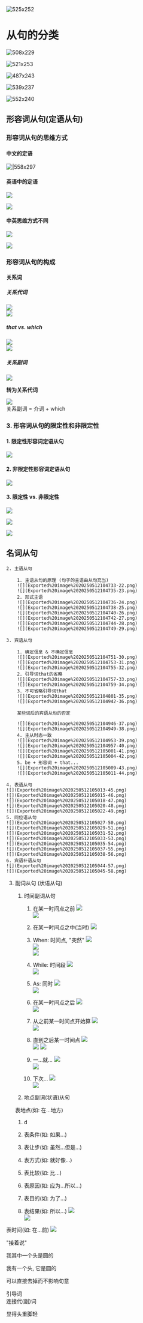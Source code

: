 ![525x252](Exported%20image%2020250512104637-0.png)

# 从句的分类

![508x229](Exported%20image%2020250512104642-1.png)   

![521x253](Exported%20image%2020250512104644-2.png)  

![487x243](Exported%20image%2020250512104646-3.png)  

![539x237](Exported%20image%2020250512104648-4.png)  

![552x240](Exported%20image%2020250512104650-5.png)


## 形容词从句(定语从句)
    
### 形容词从句的思维方式
        
#### 中文的定语
![|558x297](Exported%20image%2020250512104652-6.png)
          
#### 英语中的定语
![](Exported%20image%2020250512104654-7.png)  

![](Exported%20image%2020250512104700-8.png)
        
#### 中英思维方式不同
![](Exported%20image%2020250512104702-9.png)  

![](Exported%20image%2020250512104704-10.png)  



### 形容词从句的构成
        
#### 关系词
            
##### 关系代词
![](Exported%20image%2020250512104706-11.png)  
![](Exported%20image%2020250512104709-12.png)
            
##### that vs. which
![](Exported%20image%2020250512104710-13.png)  
![](Exported%20image%2020250512104712-14.png)  
            
##### 关系副词
![](Exported%20image%2020250512104717-15.png)
            
**转为关系代词**
            
![](Exported%20image%2020250512104719-16.png)  
关系副词 = 介词 + which
              
            
### 3. 形容词从句的限定性和非限定性
        
#### 1. 限定性形容词定语从句
![](Exported%20image%2020250512104721-17.png)  
#### 2. 非限定性形容词定语从句
![](Exported%20image%2020250512104722-18.png)  
#### 3. 限定性 vs. 非限定性
![](Exported%20image%2020250512104725-19.png)  

![](Exported%20image%2020250512104726-20.png)  

![](Exported%20image%2020250512104728-21.png)

      
    
## 名词从句
    
      
    2. 主语从句
        
        1. 主语从句的原理 (句子的主语由从句充当)
        ![](Exported%20image%2020250512104733-22.png)  
        ![](Exported%20image%2020250512104735-23.png)  
        2. 形式主语
        ![](Exported%20image%2020250512104736-24.png)  
        ![](Exported%20image%2020250512104738-25.png)  
        ![](Exported%20image%2020250512104740-26.png)  
        ![](Exported%20image%2020250512104742-27.png)  
        ![](Exported%20image%2020250512104744-28.png)  
        ![](Exported%20image%2020250512104749-29.png)  
        
    3. 宾语从句
        
        1. 确定信息 & 不确定信息
        ![](Exported%20image%2020250512104751-30.png)  
        ![](Exported%20image%2020250512104753-31.png)  
        ![](Exported%20image%2020250512104755-32.png)  
        2. 引导词that的省略
        ![](Exported%20image%2020250512104757-33.png)  
        ![](Exported%20image%2020250512104759-34.png)  
        3. 不可省略引导词that
        ![](Exported%20image%2020250512104801-35.png)  
        ![](Exported%20image%2020250512104942-36.png)  
        
        某些词后的宾语从句的否定
        
        ![](Exported%20image%2020250512104946-37.png)  
        ![](Exported%20image%2020250512104949-38.png)  
        4. 主从时态一致
        ![](Exported%20image%2020250512104953-39.png)  
        ![](Exported%20image%2020250512104957-40.png)  
        ![](Exported%20image%2020250512105001-41.png)  
        ![](Exported%20image%2020250512105004-42.png)  
        5. be + 形容词 + that...
        ![](Exported%20image%2020250512105009-43.png)  
        ![](Exported%20image%2020250512105011-44.png)  
        
    4. 表语从句
    ![](Exported%20image%2020250512105013-45.png)  
    ![](Exported%20image%2020250512105015-46.png)  
    ![](Exported%20image%2020250512105018-47.png)  
    ![](Exported%20image%2020250512105020-48.png)  
    ![](Exported%20image%2020250512105022-49.png)  
    5. 同位语从句
    ![](Exported%20image%2020250512105027-50.png)  
    ![](Exported%20image%2020250512105029-51.png)  
    ![](Exported%20image%2020250512105031-52.png)  
    ![](Exported%20image%2020250512105033-53.png)  
    ![](Exported%20image%2020250512105035-54.png)  
    ![](Exported%20image%2020250512105037-55.png)  
    ![](Exported%20image%2020250512105038-56.png)  
    6. 宾语补语从句
    ![](Exported%20image%2020250512105044-57.png)  
    ![](Exported%20image%2020250512105045-58.png)  
    
3. 副词从句 (状语从句)
    
    1. 时间副词从句
        
        1. 在某一时间点之前
        ![](Exported%20image%2020250512105048-59.png)  
        ![](Exported%20image%2020250512105049-60.png)  
        2. 在某一时间点之中(当时)
        ![](Exported%20image%2020250512105051-61.png)
        
        3. When: 时间点, "突然"
        ![](Exported%20image%2020250512105053-62.png)  
        ![](Exported%20image%2020250512105056-63.png)  
        ![](Exported%20image%2020250512105101-64.png)  
        4. While: 时间段
        ![](Exported%20image%2020250512105103-65.png)  
        ![](Exported%20image%2020250512105105-66.png)  
        5. As: 同时
        ![](Exported%20image%2020250512105107-67.png)  
        ![](Exported%20image%2020250512105109-68.png)
        
          
        6. 在某一时间点之后
        ![](Exported%20image%2020250512105111-69.png)  
        ![](Exported%20image%2020250512105113-70.png)  
        7. 从之前某一时间点开始算
        ![](Exported%20image%2020250512105118-71.png)  
        ![](Exported%20image%2020250512105120-72.png)  
          
          
        8. 直到之后某一时间点
        ![](Exported%20image%2020250512105121-73.png)  
        ![](Exported%20image%2020250512105123-74.png) ![](Exported%20image%2020250512105125-75.png)  
          
        9. 一…就…
        ![](Exported%20image%2020250512105127-76.png)  
        ![](Exported%20image%2020250512105129-77.png)  
        10. 下次…
        ![](Exported%20image%2020250512105134-78.png)  
        ![](Exported%20image%2020250512105136-79.png)  
        
    2. 地点副词(状语)从句
    
    表地点(如: 在…地方)
    
    1. d
    
    5. 表条件(如: 如果…)
    6. 表让步(如: 虽然…但是…)
    7. 表方式(如: 就好像…)
    8. 表比较(如: 比…)
    9. 表原因(如: 应为…所以…)
    10. 表目的(如: 为了…)
    11. 表结果(如: 所以…)
                      ![](Exported%20image%2020250512105138-80.png)                                                           
![](Exported%20image%2020250512105139-81.png)

表时间(如: 在…前)
                                  ![](Exported%20image%2020250512105142-82.png)

"接着说"

我其中一个头是圆的
   

我有一个头, 它是圆的

可以直接去掉而不影响句意

引导词  
连接代(副)词

显得头重脚轻

[^1]: im
